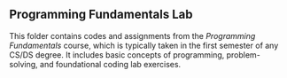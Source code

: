 ## Programming Fundamentals Lab
This folder contains codes and assignments from the *Programming Fundamentals* course, which is typically taken in the first semester of any CS/DS degree. It includes basic concepts of programming, problem-solving, and foundational coding lab exercises.

